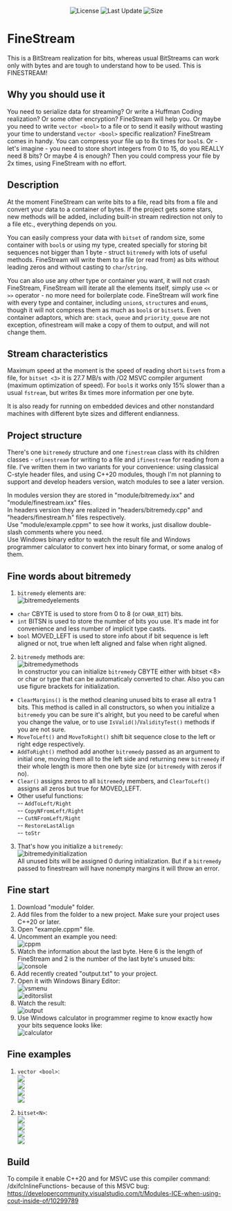 <p align="center">
   <img src="https://img.shields.io/badge/License-MIT-green" alt="License">
   <img src="https://img.shields.io/github/last-commit/redmms/FineStream" alt="Last Update">
   <img src="https://img.shields.io/github/languages/code-size/redmms/FineStream" alt="Size">

</p>

# FineStream

This is a BitStream realization for bits, whereas usual BitStreams can work only with bytes and are tough to understand how to be used.
This is FINESTREAM!

## Why you should use it

You need to serialize data for streaming? Or write a Huffman Coding realization? Or some other encryption? FineStream will help you. Or maybe you need to write ``vector <bool>`` to a file or to send it easily without wasting your time to understand ``vector <bool>`` specific realization? FineStream comes in handy. You can compress your file up to 8x times for ``bool``s. Or - let's imagine - you need to store short integers from 0 to 15, do you REALLY need 8 bits? Or maybe 4 is enough? Then you could compress your file by 2x times, using FineStream with no effort.

## Description

At the moment FineStream can write bits to a file, read bits from a file and convert your data to a container of  bytes.  If the project gets some stars, new methods will be added, including built-in stream redirection not only to a file etc., everything depends on you.  

You can easily compress your data with ``bitset`` of random size, some container with ``bool``s or using my type, created specially for storing bit sequences not bigger than 1 byte - struct ``bitremedy`` with lots of useful methods. FineStream will write them to a file (or read from) as bits without leading zeros and without casting to ``char``/``string``.

You can also use any other type or container you want, it will not crash FineStream, FineStream will iterate all the elements itself, simply use ``<<`` or ``>>`` operator - no more need for boilerplate code. FineStream will work fine with every type and container, including ``union``s, ``struct``ures and ``enum``s, though it will not compress them as much as ``bool``s or ``bitset``s. Even container adaptors, which are: ``stack``, ``queue`` and ``priority_queue`` are not exception, ofinestream will make a copy of them to output, and will not change them.

## Stream characteristics

Maximum speed at the moment is the speed of reading short ``bitset``s from a file, for ``bitset <3>`` it is 27.7 MB/s with /O2 MSVC compiler argument (maximum optimization of speed). For ``bool``s it works only 15% slower than a usual ``fstream``, but writes 8x times more information per one byte.

It is also ready for running on embedded devices and other nonstandard machines with different byte sizes and different endianness.

## Project structure

There's one ``bitremedy`` structure and one ``finestream`` class with its children classes - ``ofinestream`` for writing to a file and ``ifinestream`` for reading from a file. I've written them in two variants for your convenience: using classical C-style header files, and using C++20 modules, though I'm not planning to support and develop headers version, watch modules to see a later version. 

In modules version they are stored in "module/bitremedy.ixx" and "module/finestream.ixx" files.  
In headers version they are realized in "headers/bitremedy.cpp" and "headers/finestream.h" files respectively.   
Use "module/example.cppm" to see how it works, just disallow double-slash comments where you need.   
Use Windows binary editor to watch the result file and Windows programmer calculator to convert hex into binary format, or some analog of them.  

## Fine words about bitremedy  

1) ``bitremedy`` elements are:  
![bitremedyelements](/pictures/00about_bitremedy/0.jpg)  
- ``char`` CBYTE is used to store from 0 to 8 (or ``CHAR_BIT``) bits.  
- ``int`` BITSN is used to store the number of bits you use. It's made int for convenience and less number of implicit type casts.  
- ``bool`` MOVED_LEFT is used to store info about if bit sequence is left aligned or not, true when left aligned and false when right aligned.  
2) ``bitremedy`` methods are:  
![bitremedymethods](/pictures/00about_bitremedy/1.jpg)  
In constructor you can initialize ``bitremedy`` CBYTE either with bitset <8> or char or type that can be automaticaly converted to char. Also you can use figure brackets for initialization.  
- ``ClearMargins()`` is the method cleaning unused bits to erase all extra 1 bits. This method is called in all constructors, so when you initialize a ``bitremedy`` you can be sure it's alright, but you need to be careful when you change the value, or to use ``IsValid()``/``ValidityTest()`` methods if you are not sure.  
- ``MoveToLeft()`` and ``MoveToRight()`` shift bit sequence close to the left or right edge respectively.  
- ``AddToRight()`` method add another ``bitremedy`` passed as an argument to initial one, moving them all to the left side and returning new ``bitremedy`` if their whole length is more then one byte size (or ``bitremedy`` with zeros if no).  
- ``Clear()`` assigns zeros to all ``bitremedy`` members, and ``ClearToLeft()`` assigns all zeros but true for MOVED_LEFT.  
- Other useful functions:  
-- ``AddToLeft/Right``  
-- ``CopyNFromLeft/Right``    
-- ``CutNFromLeft/Right``  
-- ``RestoreLastAlign``  
-- ``toStr``  
3) That's how you initialize a ``bitremedy``:  
![bitremedyinitialization](/pictures/00about_bitremedy/2.jpg)  
All unused bits will be assigned 0 during initialization. But if a ``bitremedy`` passed to finestream will have nonempty margins it will throw an error.  
  
  
## Fine start  

1) Download "module" folder.  
2) Add files from the folder to a new project. Make sure your project uses C++20 or later.  
3) Open "example.cppm" file.  
4) Uncomment an example you need:  
![cppm](/pictures/0bitremedy/0.jpg)  
5) Watch the information about the last byte. Here 6 is the length of FineStream and 2 is the number of the last byte's unused bits:  
![console](/pictures/0bitremedy/1.jpg)  
6) Add recently created "output.txt" to your project.  
7) Open it with Windows Binary Editor:  
![vsmenu](/pictures/0bitremedy/2.jpg)  
![editorslist](/pictures/0bitremedy/3.jpg)  
8) Watch the result:  
![output](/pictures/0bitremedy/4.jpg)  
9) Use Windows calculator in programmer regime to know exactly how your bits sequence looks like:  
![calculator](/pictures/0bitremedy/5.jpg)  


  
## Fine examples  

1) ``vector <bool>``:  
![](/pictures/1vector_bool/0.jpg)  
![](/pictures/1vector_bool/1.jpg)  
![](/pictures/1vector_bool/2.jpg)  
![](/pictures/1vector_bool/3.jpg)  
  
  
  
2) ``bitset<N>``:  
![](/pictures/2bitset/0.jpg)  
![](/pictures/2bitset/1.jpg)  
![](/pictures/2bitset/2.jpg)  
![](/pictures/2bitset/3.jpg)  

## Build
  
To compile it enable C++20 and for MSVC use this compiler command: /dxifcInlineFunctions- because of this MSVC bug:  
https://developercommunity.visualstudio.com/t/Modules-ICE-when-using-cout-inside-of/10299789
